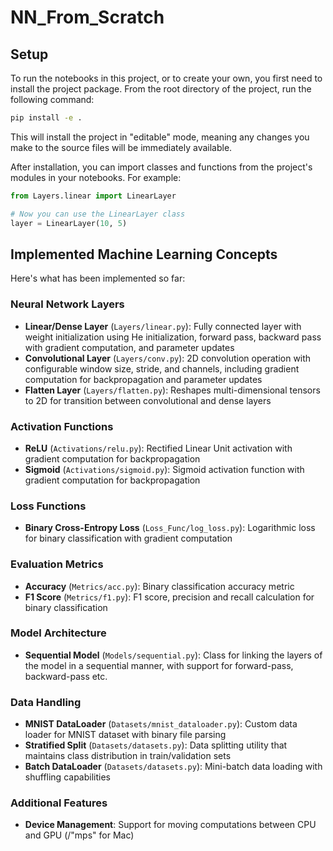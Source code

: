 # NN_From_Scratch

## Setup

To run the notebooks in this project, or to create your own, you first need to install the project package. From the root directory of the project, run the following command:

```bash
pip install -e .
```

This will install the project in "editable" mode, meaning any changes you make to the source files will be immediately available.

After installation, you can import classes and functions from the project's modules in your notebooks. For example:

```python
from Layers.linear import LinearLayer

# Now you can use the LinearLayer class
layer = LinearLayer(10, 5)
```

## Implemented Machine Learning Concepts

Here's what has been implemented so far:

### Neural Network Layers
- **Linear/Dense Layer** (`Layers/linear.py`): Fully connected layer with weight initialization using He initialization, forward pass, backward pass with gradient computation, and parameter updates
- **Convolutional Layer** (`Layers/conv.py`): 2D convolution operation with configurable window size, stride, and channels, including gradient computation for backpropagation and parameter updates
- **Flatten Layer** (`Layers/flatten.py`): Reshapes multi-dimensional tensors to 2D for transition between convolutional and dense layers

### Activation Functions
- **ReLU** (`Activations/relu.py`): Rectified Linear Unit activation with gradient computation for backpropagation
- **Sigmoid** (`Activations/sigmoid.py`): Sigmoid activation function with gradient computation for backpropagation

### Loss Functions
- **Binary Cross-Entropy Loss** (`Loss_Func/log_loss.py`): Logarithmic loss for binary classification with gradient computation

### Evaluation Metrics
- **Accuracy** (`Metrics/acc.py`): Binary classification accuracy metric
- **F1 Score** (`Metrics/f1.py`): F1 score, precision and recall calculation for binary classification

### Model Architecture
- **Sequential Model** (`Models/sequential.py`): Class for linking the layers of the model in a sequential manner, with support for forward-pass, backward-pass etc.

### Data Handling
- **MNIST DataLoader** (`Datasets/mnist_dataloader.py`): Custom data loader for MNIST dataset with binary file parsing
- **Stratified Split** (`Datasets/datasets.py`): Data splitting utility that maintains class distribution in train/validation sets
- **Batch DataLoader** (`Datasets/datasets.py`): Mini-batch data loading with shuffling capabilities

### Additional Features
- **Device Management**: Support for moving computations between CPU and GPU (/"mps" for Mac)
